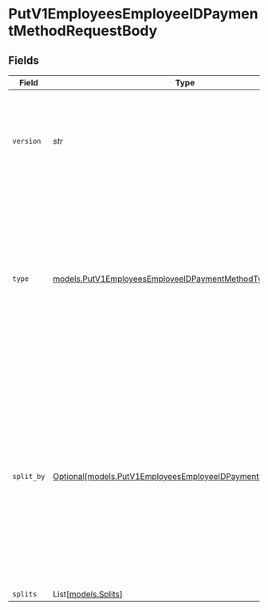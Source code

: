 # PutV1EmployeesEmployeeIDPaymentMethodRequestBody


## Fields

| Field                                                                                                                                                                                                          | Type                                                                                                                                                                                                           | Required                                                                                                                                                                                                       | Description                                                                                                                                                                                                    |
| -------------------------------------------------------------------------------------------------------------------------------------------------------------------------------------------------------------- | -------------------------------------------------------------------------------------------------------------------------------------------------------------------------------------------------------------- | -------------------------------------------------------------------------------------------------------------------------------------------------------------------------------------------------------------- | -------------------------------------------------------------------------------------------------------------------------------------------------------------------------------------------------------------- |
| `version`                                                                                                                                                                                                      | *str*                                                                                                                                                                                                          | :heavy_check_mark:                                                                                                                                                                                             | The current version of the object. See the [versioning guide](https://docs.gusto.com/embedded-payroll/docs/versioning#object-layer) for information on how to use this field.                                  |
| `type`                                                                                                                                                                                                         | [models.PutV1EmployeesEmployeeIDPaymentMethodType](../models/putv1employeesemployeeidpaymentmethodtype.md)                                                                                                     | :heavy_check_mark:                                                                                                                                                                                             | The payment method type. If type is Check, then split_by and splits do not need to be populated. If type is Direct Deposit, split_by and splits are required.                                                  |
| `split_by`                                                                                                                                                                                                     | [Optional[models.PutV1EmployeesEmployeeIDPaymentMethodSplitBy]](../models/putv1employeesemployeeidpaymentmethodsplitby.md)                                                                                     | :heavy_minus_sign:                                                                                                                                                                                             | Describes how the payment will be split. If split_by is Percentage, then the split amounts must add up to exactly 100. If split_by is Amount, then the last split amount must be nil to capture the remainder. |
| `splits`                                                                                                                                                                                                       | List[[models.Splits](../models/splits.md)]                                                                                                                                                                     | :heavy_minus_sign:                                                                                                                                                                                             | N/A                                                                                                                                                                                                            |